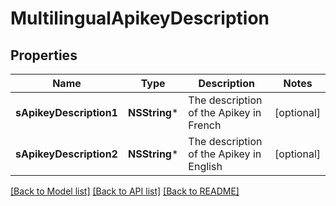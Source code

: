 # MultilingualApikeyDescription

## Properties
Name | Type | Description | Notes
------------ | ------------- | ------------- | -------------
**sApikeyDescription1** | **NSString*** | The description of the Apikey in French | [optional] 
**sApikeyDescription2** | **NSString*** | The description of the Apikey in English | [optional] 

[[Back to Model list]](../README.md#documentation-for-models) [[Back to API list]](../README.md#documentation-for-api-endpoints) [[Back to README]](../README.md)


